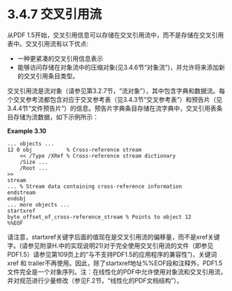 # 3.4.7 交叉引用流

从PDF 1.5开始，交叉引用信息可以存储在交叉引用流中，而不是存储在交叉引用表中。交叉引用流有以下优点:

* 一种更紧凑的交叉引用信息表示
* 能够访问存储在对象流中的压缩对象(见3.4.6节“对象流”)，并允许将来添加新的交叉引用条目类型。

交叉引用流是流对象（请参见第3.2.7节，“流对象”），其中包含字典和数据流。每个交叉参考流都包含对应于交叉参考表（见3.4.3节“交叉参考表”）和预告片（见3.4.4节“文件预告片”）的信息。预告片字典条目存储在流字典中，交叉引用表条目存储为流数据，如下示例所示：

**Example 3.10**

```
... objects ...
12 0 obj           % Cross-reference stream
    << /Type /XRef % Cross-reference stream dictionary
    /Size ...
    /Root ...
>>
stream
... % Stream data containing cross-reference information
endstream
endobj
... more objects ...
startxref 
byte_offset_of_cross-reference_stream % Points to object 12
%%EOF
```

请注意，startxref关键字后面的值现在是交叉引用流的偏移量，而不是xref关键字。(请参见附录H.中的实现说明21)对于完全使用交叉引用流的文件（即参见PDF1.5）请参见第109页上的“与不支持PDF1.5的应用程序的兼容性”)，关键词xref 和 trailer不再使用。因此，除了startxref地址%%EOF段和注释外，PDF1.5文件完全是一个对象序列。注：在线性化的PDF中允许使用对象流和交叉引用流，并对规范进行少量修改（参见F.2节，“线性化的PDF文档结构”）。
